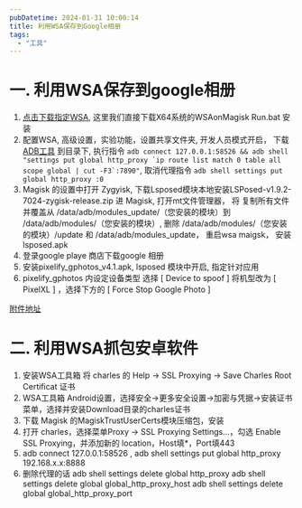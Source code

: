 ```yaml
---
pubDatetime: 2024-01-31 10:00:14
title: 利用WSA保存到Google相册
tags:
  - "工具"
---
```


# 一. 利用WSA保存到google相册
1. [点击下载指定WSA](https://github.com/MustardChef/WSABuilds/releases), 这里我们直接下载X64系统的WSAonMagisk Run.bat 安装
2. 配置WSA, 高级设置，实验功能，设置共享文件夹, 开发人员模式开启， 下载[ADB工具](https://developer.android.com/tools/releases/platform-tools?hl=zh-cn) 到目录下, 执行指令 ```adb connect 127.0.0.1:58526 && adb shell "settings put global http_proxy `ip route list match 0 table all scope global | cut -F3`:7890"```, 取消代理指令 `adb shell settings put global http_proxy :0`
3. Magisk 的设置中打开 Zygyisk, 下载Lsposed模块本地安装LSPosed-v1.9.2-7024-zygisk-release.zip 进 Magisk, 打开mt文件管理器， 将 复制所有文件并覆盖从 /data/adb/modules_update/（您安装的模块）到 /data/adb/modules/（您安装的模块）, 删除 /data/adb/modules/（您安装的模块）/update  和 /data/adb/modules_update， 重启wsa maigsk， 安装lsposed.apk
4. 登录google playe 商店下载google 相册
5. 安装pixelify_gphotos_v4.1.apk,  lsposed 模块中开启, 指定针对应用
6. pixelify_gphotos 内设定设备类型 选择 [ Device to spoof ] 将机型改为 [ PixelXL ] ，选择下方的 [ Force Stop Google Photo ]

[附件地址](https://www.lanzv.com/ifwxc1mt4mdc)


# 二. 利用WSA抓包安卓软件

1. 安装WSA工具箱 将 charles 的 Help -> SSL Proxying -> Save Charles Root Certificat 证书
2. WSA工具箱 Android设置，选择安全->更多安全设置->加密与凭据->安装证书菜单，选择并安装Download目录的charles证书
3. 下载 Magisk 的MagiskTrustUserCerts模块压缩包，安装
4. 打开 charles，选择菜单Proxy -> SSL Proxying Settings...，勾选 Enable SSL Proxying，并添加新的 location，Host填*，Port填443
5. adb connect 127.0.0.1:58526 , adb shell settings put global http_proxy 192.168.x.x:8888
6. 删除代理的话 adb shell settings delete global http_proxy
   adb shell settings delete global global_http_proxy_host
   adb shell settings delete global global_http_proxy_port

